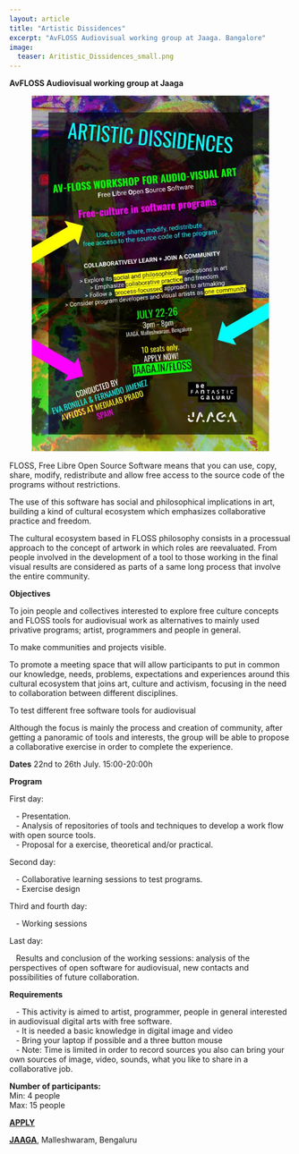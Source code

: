```yaml
---
layout: article
title: "Artistic Dissidences"
excerpt: "AvFLOSS Audiovisual working group at Jaaga. Bangalore"
image:
  teaser: Aritistic_Dissidences_small.png
---
```

<strong>AvFLOSS Audiovisual working group at Jaaga</strong>
<figure class="one">
    <img src="/images/artistics-dissidences.jpg">
</figure>
<p>
FLOSS, Free Libre Open Source Software means that you can use, copy, share, modify, redistribute and allow free access to the source code of the programs without restrictions.
</p>
<p>
The use of this software has social and philosophical implications in art, building a kind of cultural ecosystem which emphasizes collaborative practice and freedom.
</p>

<p>The cultural ecosystem based in FLOSS philosophy consists in a processual approach to the concept of artwork in which roles are reevaluated. From people involved in the development of a tool to those working in the final visual results are considered  as parts of a same long process that involve the entire community.
</p>

<strong>Objectives</strong>
<p>
To join people and collectives interested to explore free culture concepts and FLOSS tools for audiovisual work as alternatives to mainly used privative programs; artist, programmers and people in general. 
</p>
<p>
To make communities and projects visible.
</p>
<p>
To promote a meeting space that will allow participants to put in common our knowledge, needs, problems, expectations and experiences around this cultural ecosystem that joins art, culture and activism, focusing in the need to collaboration between different disciplines.
</p>
<p>
To test different free software tools for audiovisual
</p>
<p>
Although the focus is mainly the process and creation of community, after getting a panoramic of tools and interests, the group will be able to propose a collaborative exercise in order to  complete the experience.
</p>
<p>
<strong>Dates</strong> 22nd to 26th July. 15:00-20:00h
</p>
<p>
<strong>Program</strong>
</p>
<p>
First day:
</p>
<p>
&nbsp;&nbsp;&nbsp;- Presentation.<br />
&nbsp;&nbsp;&nbsp;- Analysis of repositories of tools and techniques to develop a work flow with open source tools.<br />
&nbsp;&nbsp;&nbsp;- Proposal for a exercise, theoretical and/or practical.
</p>
<p>
Second day:
</p>
<p>
&nbsp;&nbsp;&nbsp;- Collaborative learning sessions to test programs.<br />
&nbsp;&nbsp;&nbsp;- Exercise design
</p>
<p>
Third and fourth day:
</p>
<p>
&nbsp;&nbsp;&nbsp;- Working sessions
</p>
<p>
Last day:
</p>
<p>
&nbsp;&nbsp;&nbsp;Results and conclusion of the working sessions: analysis of the perspectives of open software for audiovisual, new contacts and possibilities of future collaboration.
</p>
<p>
<strong>Requirements</strong>
</p>
<p>
&nbsp;&nbsp;&nbsp;- This activity is aimed to artist, programmer, people in general interested in audiovisual digital arts with free software.<br />
&nbsp;&nbsp;&nbsp;- It is needed a basic knowledge in digital image and video<br />
&nbsp;&nbsp;&nbsp;- Bring your laptop if possible and a three button mouse<br />
&nbsp;&nbsp;&nbsp;- Note: Time is limited in order to record sources you also can bring your own sources of image, video, sounds, what you like to share in a collaborative job.
</p>
<p>
<strong>Number of participants:</strong>
<br />
Min: 4 people<br />
Max: 15 people
</p>
<p>
<a href="https://www.jaaga.in/floss/"><strong>APPLY</strong></a>
</p>
<p>
<a href="https://www.jaaga.in/dna-projects"><strong>JAAGA</strong></a>, Malleshwaram, Bengaluru
</p>
<br />